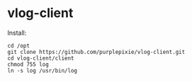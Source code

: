 # vlog-client

Install:

````
cd /opt
git clone https://github.com/purplepixie/vlog-client.git
cd vlog-client/client
chmod 755 log
ln -s log /usr/bin/log
````
